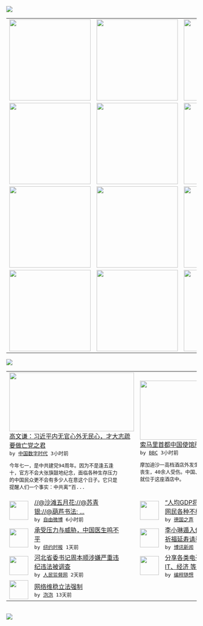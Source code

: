 

<a href="https://github.com/greatfire/z/raw/master/FreeBrowser.apk"><img src="https://raw.githubusercontent.com/greatfire/wiki/master/x/header.png" /></a><table><tr><td width="262" align="center" valign="center"><a href="https://github.com/greatfire/wiki/wiki/nyt" title="纽约时报中文网 国际纵览"><img src="https://raw.githubusercontent.com/greatfire/wiki/master/x/nyt_flag.png" width="215"/></a></td><td width="262" align="center" valign="center"><a href="https://github.com/greatfire/wiki/wiki/dw" title=""><img src="https://raw.githubusercontent.com/greatfire/wiki/master/x/dw_flag.png" width="215"/></a></td><td width="262" align="center" valign="center"><a href="https://github.com/greatfire/wiki/wiki/rmjd" title=""><img src="https://raw.githubusercontent.com/greatfire/wiki/master/x/rmjd_flag.png" width="215"/></a></td></tr><tr><td width="262" align="center" valign="center"><a href="https://github.com/paopaonetizen/website" title="泡泡 - 未经审查的互联网信息"><img src="https://raw.githubusercontent.com/greatfire/wiki/master/x/pp_flag.png" width="215"/></a></td><td width="262" align="center" valign="center"><a href="https://github.com/getlantern/mirror" title="以及自由微博和GreatFire.org官方中文论坛"><img src="https://raw.githubusercontent.com/greatfire/wiki/master/x/lantern_flag.png" width="215"/></a></td><td width="262" align="center" valign="center"><a href="https://github.com/cdtmirrors/m/" title=""><img src="https://raw.githubusercontent.com/greatfire/wiki/master/x/cdt_flag.png" width="215"/></a></td></tr><tr><td width="262" align="center" valign="center"><a href="https://github.com/program-think/blog" title="编程随想的博客"><img src="https://raw.githubusercontent.com/greatfire/wiki/master/x/pt_flag.png" width="215"/></a></td><td width="262" align="center" valign="center"><a href="https://github.com/greatfire/wiki/wiki/bbc" title=""><img src="https://raw.githubusercontent.com/greatfire/wiki/master/x/bbc_flag.png" width="215"/></a></td><td width="262" align="center" valign="center"><a href="https://github.com/freeweibo/s" title="自由微博 - 匿名和不受屏蔽的新浪微博搜索"><img src="https://raw.githubusercontent.com/greatfire/wiki/master/x/fw_flag.png" width="215"/></a></td></tr><tr><td width="262" align="center" valign="center"><a href="https://github.com/greatfire/wiki/wiki/google" title=""><img src="https://raw.githubusercontent.com/greatfire/wiki/master/x/google_flag.png" width="215"/></a></td><td width="262" align="center" valign="center"><a href="https://github.com/bxnews/boxun" title=""><img src="https://raw.githubusercontent.com/greatfire/wiki/master/x/bx_flag.png" width="215"/></a></td><td width="262" align="center" valign="center"><a href="https://github.com/greatfire/wiki/wiki/open-source" title="欢迎访问GreatFire.org开发者项目网站"><img src="https://raw.githubusercontent.com/greatfire/wiki/master/x/open-source_flag.png" width="215"/></a></td></tr></table><img src="https://raw.githubusercontent.com/greatfire/wiki/master/x/newsfeed text.png" /><table cols="4"><tr><td colspan="2" width="380"><a href="http://feedproxy.google.com/~r/chinadigitaltimes/IyPt/~3/uOYfeL2cwj8/"><img src="http://chinadigitaltimes.net/chinese/files/2015/03/%E4%B9%A0%E5%A4%A7%E5%A4%A7.jpg" width="330" height="156"/></a></br><a href="http://feedproxy.google.com/~r/chinadigitaltimes/IyPt/~3/uOYfeL2cwj8/">高文谦：习近平内无官心外无民心，才大志疏<br/>要做亡党之君</a></br><kbd> by <a href="http://chinadigitaltimes.net/chinese/">中国数字时代</a> 3小时前 </kbd></br><pre>今年七一，是中共建党94周年。因为不是逢五逢<br/>十，官方不会大张旗鼓地纪念，面临各种生存压力<br/>的中国民众更不会有多少人在意这个日子。它只是<br/>提醒人们一个事实：中共离“百...</pre></td><td colspan="2" width="380"><a href="http://www.bbc.com/zhongwen/simp/world/2015/07/150726_somalia_mogadishu_blast"><img src="http://ichef.bbci.co.uk/news/ws/106/amz/worldservice/live/assets/images/2015/07/26/150726155425_somlia_mogadishu_hotem_bomb_blast_304x171_bbc_nocredit.jpg" width="330" height="156"/></a></br><a href="http://www.bbc.com/zhongwen/simp/world/2015/07/150726_somalia_mogadishu_blast">索马里首都中国使馆所在酒店外发生爆炸</a></br><kbd> by <a href="http://www.bbc.co.uk/zhongwen/simp">BBC</a> 3小时前 </kbd></br><pre>摩加迪沙一高档酒店外发生强烈爆炸，至少13人<br/>丧生，40余人受伤。中国、埃及和卡塔尔大使馆<br/>就位于这座酒店中。</pre></td></tr><tr><td><img src="http://ww2.sinaimg.cn/large/0068BZO7gw1euggwkfyz3j30hd0jpwh5.jpg" width="50" height="50"/></td><td width="280"><a href="https://freeweibo.com/weibo/3869014902313195">//@沙滩五月花://@苏青<br/>银://@葫芦书法: ...</a></br><kbd> by <a href="https://freeweibo.com/">自由微博</a> 6小时前 </kbd></td><td><img src="http://www.dw.com/image/0,,16434610_302,00.jpg" width="50" height="50"/></td><td width="280"><a href="http://dw.com/p/1G4vg?maca=chi-GK-text-greatfire-all-chinese-15625-xml-mrss">“人均GDP将达1万美元” <br/>网民各种不相信</a></br><kbd> by <a href="http://dw.de">德国之声</a> 7小时前 </kbd></td></tr><tr><td><img src="https://raw.githubusercontent.com/greatfire/wiki/master/x/nyt_logo.png" width="50" height="50"/></td><td width="280"><a href="http://d14ef9yfs077is.cloudfront.net/china/20150726/c26sino-doctors/">承受压力与威胁，中国医生鸣不<br/>平</a></br><kbd> by <a href="http://m.cn.nytimes.com/">纽约时报</a> 1天前 </kbd></td><td><img src="https://raw.githubusercontent.com/greatfire/wiki/master/x/bx_logo.png" width="50" height="50"/></td><td width="280"><a href="http://www.boxun.com/news/gb/china/2015/07/201507261234.shtml">李小琳遁入佛门求大师为父李鹏<br/>祈福延寿请看博讯热点：...</a></br><kbd> by <a href="http://www.boxun.com">博讯新闻</a> 1天前 </kbd></td></tr><tr><td><img src="http://www.rmjdw.com/uploads/150725/1-150H5094439328.jpg" width="50" height="50"/></td><td width="280"><a href="http://www.rmjdw.com//fanfuqianshao/20150725/15138.html">河北省委书记周本顺涉嫌严重违<br/>纪违法被调查 </a></br><kbd> by <a href="http://www.rmjdw.com/">人民监督网</a> 2天前 </kbd></td><td><img src="http://feeds.feedburner.com/~ff/programthink?d=yIl2AUoC8zA" width="50" height="50"/></td><td width="280"><a href="http://feedproxy.google.com/~r/programthink/~3/qPeTDk8ym14/share-books.html">分享各类电子书（政治、军事、<br/>IT、经济 等，52本）</a></br><kbd> by <a href="http://program-think.blogspot.com">编程随想</a> 4天前 </kbd></td></tr><tr><td><img src="http://pao-pao.net/sites/pao-pao.net/files/styles/base_adaptive/public/6523513689_baeec3c53c_z_0.jpg?itok=NM8cQ_d1" width="50" height="50"/></td><td width="280"><a href="https://pao-pao.net/article/593">网络维稳立法强制</a></br><kbd> by <a href="https://pao-pao.net">泡泡</a> 13天前 </kbd></td></table></br><a href="https://github.com/greatfire/z/raw/master/FreeBrowser.apk"><img src="https://raw.githubusercontent.com/greatfire/wiki/master/x/download app.png" /></a>